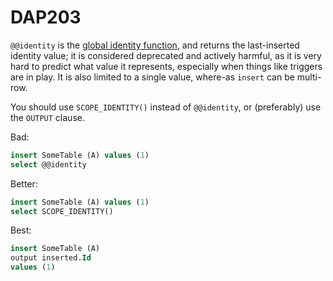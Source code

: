 ﻿# DAP203

`@@identity` is the [global identity function](https://learn.microsoft.com/sql/t-sql/functions/identity-transact-sql), and returns the last-inserted identity value; it is considered deprecated and actively harmful, as
it is very hard to predict what value it represents, especially when things like triggers are in play. It is also limited to a single value, where-as `insert` can be multi-row.

You should use `SCOPE_IDENTITY()` instead of `@@identity`, or (preferably) use the `OUTPUT` clause.

Bad:

``` sql
insert SomeTable (A) values (1)
select @@identity
```

Better:

``` sql
insert SomeTable (A) values (1)
select SCOPE_IDENTITY()
```

Best:

``` sql
insert SomeTable (A)
output inserted.Id
values (1)
```
